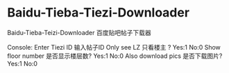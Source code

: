 # Baidu-Tieba-Tiezi-Downloader
Baidu-Tieba-Teizi-Downloader 百度贴吧帖子下载器

Console:
Enter Tiezi ID 输入帖子ID 
Only see LZ 只看楼主 ? Yes:1 No:0 
Show floor number 是否显示楼层数? Yes:1 No:0 
Also download pics 是否下载图片? Yes:1 No:0 

